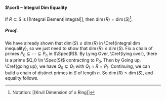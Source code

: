 #### $\cor$ – Integral Dim Equality
If $R\subseteq S$ is [[Integral Element|integral]], then $\dim(R)=\dim(S)$[^1].

##### *Proof.*
We have already shown that $\dim(S) \leqslant \dim(R)$ in \Cref{integral dim inequality}, so we just need to show that $\dim(R) \leqslant \dim(S)$. Fix a chain of primes $P_0 \subsetneq \cdots \subsetneq P_n$ in $\Spec(R)$. By Lying Over, \Cref{lying over}, there is a prime $Q_0 \in \Spec(S)$ contracting to $P_0$. Then by Going up, \Cref{going up}, we have $Q_0 \subsetneq Q_1$ with $Q_1 \cap R = P_1$. Continuing, we can build a chain of distinct primes in $S$ of length $n$. So $\dim(R) \leqslant \dim(S)$, and equality follows.

[^1]: Notation: [[Krull Dimension of a Ring]]